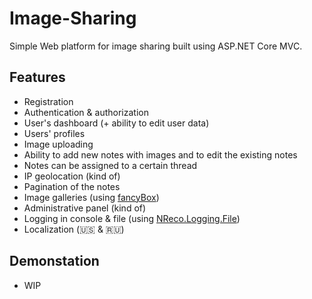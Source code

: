 # Image-Sharing
Simple Web platform for image sharing built using ASP.NET Core MVC.
## Features
* Registration
* Authentication & authorization
* User's dashboard (+ ability to edit user data)
* Users' profiles
* Image uploading
* Ability to add new notes with images and to edit the existing notes
* Notes can be assigned to a certain thread
* IP geolocation (kind of)
* Pagination of the notes
* Image galleries (using [fancyBox](https://github.com/fancyapps/fancybox))
* Administrative panel (kind of)
* Logging in console & file (using [NReco.Logging.File](https://github.com/nreco/logging))
* Localization (🇺🇸 & 🇷🇺)
## Demonstation
* WIP
